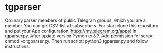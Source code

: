 # tgparser
Ordinary parser members of public Telegram groups, which you are a member. You can get CSV-list all subscribers. For start clone this repository and put your App configuration (https://my.telegram.org/apps) in tgparser.py. After update version Python to 3.7. Add permission for script: chmod +x tgparser.py. Then run script: python3 tgparser.py and follow instructions.
